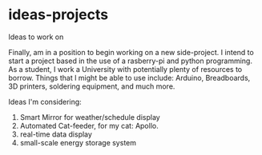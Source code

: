 # ideas-projects
Ideas to work on 

Finally, am in a position to begin working on a new side-project. 
I intend to start a project based in the use of  a rasberry-pi and python programming. 
As a student, I work a University with potentially plenty of resources to borrow. Things that I might be able to use include: Arduino, Breadboards, 3D printers, soldering equipment, and much more. 

 
 Ideas I'm considering: 
 1. Smart Mirror for weather/schedule display
 2. Automated Cat-feeder, for my cat: Apollo. 
 3. real-time data display
 4. small-scale energy storage system
 
  
